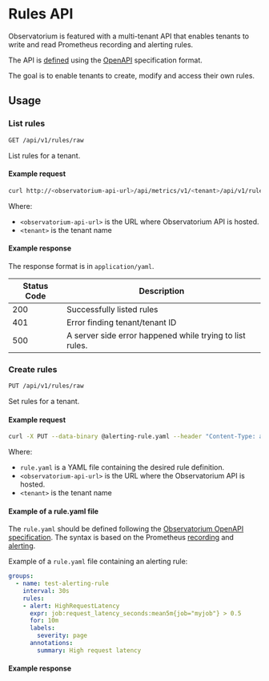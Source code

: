 # Rules API

Observatorium is featured with a multi-tenant API that enables tenants to write and read Prometheus recording and alerting rules.

The API is [defined](https://github.com/observatorium/api/blob/main/rules/spec.yaml) using the [OpenAPI](https://swagger.io/specification/)
specification format.

The goal is to enable tenants to create, modify and access their own rules.

## Usage

### List rules

```bash
GET /api/v1/rules/raw
```

List rules for a tenant.

#### Example request

```bash
curl http://<observatorium-api-url>/api/metrics/v1/<tenant>/api/v1/rules/raw
```

Where:

* `<observatorium-api-url>` is the URL where Observatorium API is hosted.
* `<tenant>` is the tenant name


#### Example response

The response format is in `application/yaml`.

| Status Code | Description                                              |
|-------------|----------------------------------------------------------|
| 200         | Successfully listed rules                                |
| 401         | Error finding tenant/tenant ID                           |
| 500         | A server side error happened while trying to list rules. |

### Create rules

```bash
PUT /api/v1/rules/raw
```

Set rules for a tenant.

#### Example request

```bash
curl -X PUT --data-binary @alerting-rule.yaml --header "Content-Type: application/yaml" http://<observatorium-api-url>/api/metrics/v1/<tenant>/api/v1/rules/raw
```

Where:

* `rule.yaml` is a YAML file containing the desired rule definition.
* `<observatorium-api-url>` is the URL where the Observatorium API is hosted.
* `<tenant>` is the tenant name


#### Example of a rule.yaml file

The `rule.yaml` should be defined following the [Observatorium OpenAPI specification](https://github.com/observatorium/api/blob/main/rules/spec.yaml). The syntax is based on the Prometheus
[recording](https://prometheus.io/docs/prometheus/latest/configuration/recording_rules/) and [alerting](https://prometheus.io/docs/prometheus/latest/configuration/alerting_rules/).

Example of a `rule.yaml` file containing an alerting rule:

```yaml
groups:
  - name: test-alerting-rule
    interval: 30s
    rules:
    - alert: HighRequestLatency
      expr: job:request_latency_seconds:mean5m{job="myjob"} > 0.5
      for: 10m
      labels:
        severity: page
      annotations:
        summary: High request latency
```

#### Example response